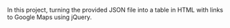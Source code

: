 In this project, turning the provided JSON file into a table in HTML with links to Google Maps using jQuery.